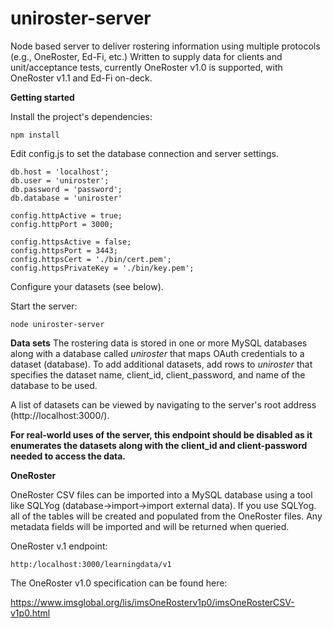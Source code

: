# uniroster-server
Node based server to deliver rostering information using multiple protocols (e.g., OneRoster, Ed-Fi, etc.)  Written to supply data for clients
and unit/acceptance tests, currently OneRoster v1.0 is supported, with OneRoster v1.1 and Ed-Fi on-deck.

**Getting started**

Install the project's dependencies:

`npm install`

Edit config.js to set the database connection and server settings.

~~~~
db.host = 'localhost';
db.user = 'uniroster';
db.password = 'password';
db.database = 'uniroster'

config.httpActive = true;
config.httpPort = 3000;

config.httpsActive = false;
config.httpsPort = 3443;
config.httpsCert = './bin/cert.pem';
config.httpsPrivateKey = './bin/key.pem';
~~~~

Configure your datasets (see below).

Start the server:

`node uniroster-server`

  
**Data sets**
The rostering data is stored in one or more MySQL databases along with a database called _uniroster_ that maps OAuth credentials to a dataset 
(database). To add additional datasets, add rows to _uniroster_ that specifies the dataset name, client_id, client_password, and name of the database to be used. 

A list of datasets can be viewed by navigating to the server's root address (http://localhost:3000/). 

**For real-world uses of the server, this endpoint should be disabled as it enumerates the datasets along with the client_id and client-password needed to access the data.**

**OneRoster**

OneRoster CSV files can be imported into a MySQL database using a tool like SQLYog (database->import->import external data). If you use SQLYog. all of the tables will be created and populated from the OneRoster files. Any metadata fields will be imported and will be returned when queried.

OneRoster v.1 endpoint: 

`http:/localhost:3000/learningdata/v1`

The OneRoster v1.0 specification can be found here:

https://www.imsglobal.org/lis/imsOneRosterv1p0/imsOneRosterCSV-v1p0.html
